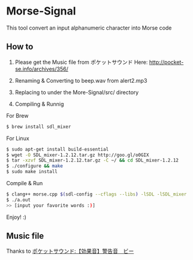 # Morse-Signal
This tool convert an input alphanumeric character into Morse code

## How to
1. Please get the Music file from ポケットサウンド
  Here: http://pocket-se.info/archives/356/
 
2. Renaming & Converting to beep.wav from alert2.mp3

3. Replacing to under the More-Signal/src/ directory

4. Compiling & Runnig

For Brew
```sh
$ brew install sdl_mixer
```
 For Linux
```sh
$ sudo apt-get install build-essential
$ wget -O SDL_mixer-1.2.12.tar.gz http://goo.gl/o0GIX
$ tar -xzvf SDL_mixer-1.2.12.tar.gz -C ~/ && cd SDL_mixer-1.2.12
$ ./configure && make
$ sudo make install
```
Compile & Run
```sh
$ clang++ morse.cpp $(sdl-config --cflags --libs) -lSDL -lSDL_mixer
$ ./a.out
>> [input your favorite words :)]
```
Enjoy! :)

## Music file
Thanks to <a href="http://pocket-se.info/archives/356/">ポケットサウンド:【効果音】警告音　ビー</a>
